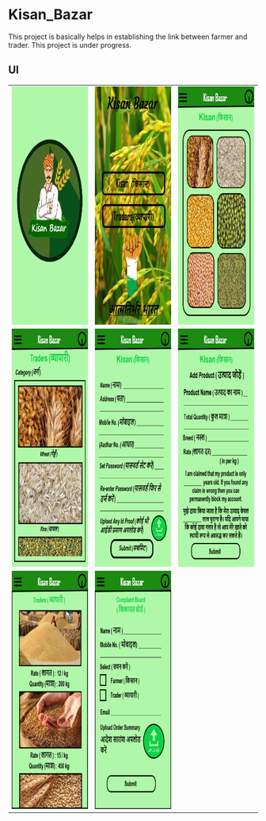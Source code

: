 # Kisan_Bazar
This project is basically helps in establishing the link between farmer and trader. This project is under progress.

## UI
<table>
<tr>
    <td><img src="https://github.com/SatyamSoni23/Kisan_Bazar/blob/master/UI/k1.png" width=320 height=480 padding = "20"/></td>
    <td><img src="https://github.com/SatyamSoni23/Kisan_Bazar/blob/master/UI/k2.jpg" width=320 height=480 padding = "20"/></td>
    <td><img src="https://github.com/SatyamSoni23/Kisan_Bazar/blob/master/UI/k3.png" width=320 height=480 padding = "20"/></td>
  </tr>
<tr>
   <td><img src="https://github.com/SatyamSoni23/Kisan_Bazar/blob/master/UI/k4.png" width=320 height=480 padding = "20"/></td>
    <td><img src="https://github.com/SatyamSoni23/Kisan_Bazar/blob/master/UI/k5.png" width=320 height=480 padding = "20"/></td>
<td><img src="https://github.com/SatyamSoni23/Kisan_Bazar/blob/master/UI/k6.png" width=320 height=480 padding = "20"/></td>
</tr>
<tr>
<td><img src="https://github.com/SatyamSoni23/Kisan_Bazar/blob/master/UI/k7.png" width=320 height=480 padding = "20"/></td>
<td><img src="https://github.com/SatyamSoni23/Kisan_Bazar/blob/master/UI/k8.png" width=320 height=480 padding = "20"/></td>
  </tr>
</table>
